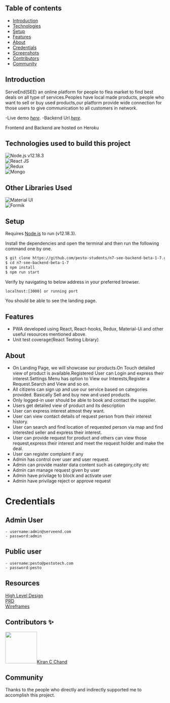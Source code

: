 ## Table of contents

- [Introduction](#intro)
- [Technologies](#technologies)
- [Setup](#setup)
- [Features](#features)
- [About](#about)
- [Credentials](#credentials)
- [Screenshots](#screenshots)
- [Contributors](#contributors)
- [Community](#Community)

## Introduction

ServeEnd(SEE) an online platform for people to flea market to find best deals on all type of services.Peoples have local made products, people who want to sell or buy used
products,our platform provide wide connection for those users to give communication to all customers in network.

-Live demo [_here_](https://see-frontend.herokuapp.com/).
-Backend Url [_here_](https://see-backend.herokuapp.com/).


Frontend and Backend are hosted on Heroku

## Technologies used to build this project

![Node.js **v12.18.3**](https://img.shields.io/badge/Node-Node-white)\
![React JS](https://img.shields.io/badge/React-20232A?style=for-the-badge&logo=react&logoColor=61DAFB)\
![Redux](https://img.shields.io/badge/Redux-593D88?style=for-the-badge&logo=redux&logoColor=white)\
![Mongo](https://img.shields.io/badge/MongoDB-4EA94B?style=for-the-badge&logo=mongodb&logoColor=white)

## Other Libraries Used

![Material UI](https://img.shields.io/badge/Material--UI-0081CB?style=for-the-badge&logo=material-ui&logoColor=white)\
![Formik](https://img.shields.io/badge/Formik-0081CB?style=for-the-badge&logo=Formik&logoColor=white)

## Setup

Requires [Node.js](https://nodejs.org/) to run (v12.18.3).

Install the dependencies and open the terminal and then run the following command one by one.

```sh
$ git clone https://github.com/pesto-students/n7-see-backend-beta-1-7.git
$ cd n7-see-backend-beta-1-7
$ npm install
$ npm run start
```

Verify by navigating to below address in your preferred browser.

```sh
localhost:[3000] or running port
```

You should be able to see the landing page.

## Features

- PWA developed using React, React-hooks, Redux, Material-Ui and other useful resources mentioned above.
- Unit test coverage(React Testing Library)

## About
- On Landing Page, we will showcase our products.On Touch detailed view of product is available.Registered User can Login and express their interest.Settings Menu has option to View our Interests,Register a Request.Search and View and so on.
-  All citizens can sign up and use our service based on categories provided. Basically Sell and buy new and used products.
-  Only logged-in user should be able to book and contact the supplier.
-  Users get detailed view of product and its description
-  User can express interest atmost they want.
-  User can view contact details of request person from their interest history.
-  User can search and find location of requested person via map and find interested seller and express their interest.
-  User can provide request for product and others can view those request,express their interest and meet the request holder and make the deal.
-  User can register complaint if any
-  Admin has control over user and user request.
-  Admin can provide master data content such as category,city etc 
-  Admin can manage request given by user 
-  Admin have privilage to block and activate user 
-  Admin have privilage reject or approve request
# Credentials
## Admin User
    - username:admin@serveend.com
    - password:admin

## Public user
    - username:pesto@pestotech.com
    - password:pesto

## Resources

<a href="https://drive.google.com/file/d/1Ab8ORPkrZJZ_in82XbpN8cbiblNGpSy3/view?usp=sharing">High Level Design</a>\
<a href="https://drive.google.com/file/d/1bXRijTPDysHYp3gNcDNeMRofkujhKdqm/view"> PRD </a>\
<a href="https://drive.google.com/file/d/1TiRBw-HDXXPhVmxcxp_0yMH2r3mt10Pn/view"> Wireframes</a>

## Contributors ✨

<a href="https://github.com/kirancchand"><img src="" width="100px;" alt=""/>Kiran C Chand</a>

## Community

Thanks to the people who directly and indirectly supported me to accomplish this project.
